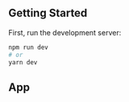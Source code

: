 ## Getting Started

First, run the development server:

```bash
npm run dev
# or
yarn dev
```

## App
